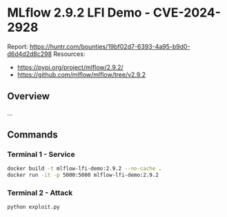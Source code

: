 # MLflow 2.9.2 LFI Demo - CVE-2024-2928
Report: https://huntr.com/bounties/19bf02d7-6393-4a95-b9d0-d6d4d2d8c298
Resources:
   - https://pypi.org/project/mlflow/2.9.2/
   - https://github.com/mlflow/mlflow/tree/v2.9.2


## Overview
...


## Commands

### Terminal 1 - Service
```bash
docker build -t mlflow-lfi-demo:2.9.2 --no-cache .
docker run -it -p 5000:5000 mlflow-lfi-demo:2.9.2
```

### Terminal 2 - Attack
```bash
python exploit.py
```
